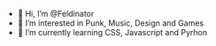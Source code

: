 - 👋 Hi, I’m @Feldinator
- 👀 I’m interested in Punk, Music, Design and Games
- 🌱 I’m currently learning CSS, Javascript and Pyrhon
